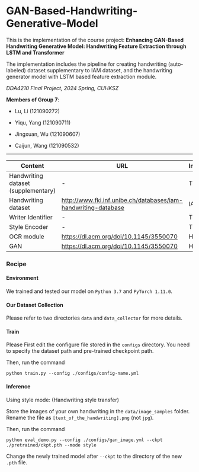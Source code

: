 # GAN-Based-Handwriting-Generative-Model

This is the implementation of the course project: __Enhancing GAN-Based Handwriting Generative Model: Handwriting Feature Extraction through LSTM and Transformer__

The implementation includes the pipeline for creating handwriting (auto-labeled) dataset supplementary to IAM dataset, and the handwriting generator model with LSTM based feature extraction module.

_DDA4210 Final Project, 2024 Spring, CUHKSZ_

**Members of Group 7**:

- Lu, Li (121090272)

- Yiqu, Yang (121090711)

- Jingxuan, Wu (121090607)

- Caijun, Wang (121090532)

----

| Content                             | URL                                                          | Implementation |
| ----------------------------------- | ------------------------------------------------------------ | -------------- |
| Handwriting dataset (supplementary) | -                                                            | This repo      |
| Handwriting dataset                 | http://www.fki.inf.unibe.ch/databases/iam-handwriting-database | IAM            |
| Writer Identifier                   | -                                                            | This repo      |
| Style Encoder                       | -                                                            | This repo      |
| OCR module                          | https://dl.acm.org/doi/10.1145/3550070                       | HiGAN+         |
| GAN                                 | https://dl.acm.org/doi/10.1145/3550070                       | HiGAN+         |

### Recipe

#### Environment

We trained and tested our model on `Python 3.7` and `PyTorch 1.11.0`.

#### Our Dataset Collection

Please refer to two directories `data` and `data_collector` for more details.

#### Train

Please First edit the configure file stored in the `configs` directory. You need to specify the dataset path and pre-trained checkpoint path.

Then, run the command

```
python train.py --config ./configs/config-name.yml
```

#### Inference

Using style mode: (Handwriting style transfer)

Store the images of your own handwriting in the `data/image_samples` folder. Rename the file as `[text_of_the_handwriting].png` (not `jpg`).

Then, run the command

```
python eval_demo.py --config ./configs/gan_image.yml --ckpt ./pretrained/ckpt.pth --mode style
```

Change the newly trained model after `--ckpt` to the directory of the new `.pth` file.
